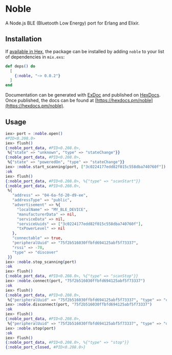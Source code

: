 # Noble

A Node.js BLE (Bluetooth Low Energy) port for Erlang and Elixir.

## Installation

If [available in Hex](https://hex.pm/docs/publish), the package can be installed
by adding `noble` to your list of dependencies in `mix.exs`:

```elixir
def deps() do
  [
    {:noble, "~> 0.0.2"}
  ]
end
```

Documentation can be generated with [ExDoc](https://github.com/elixir-lang/ex_doc)
and published on [HexDocs](https://hexdocs.pm). Once published, the docs can
be found at [https://hexdocs.pm/noble](https://hexdocs.pm/noble).

## Usage

```elixir
iex> port = :noble.open()
#PID<0.208.0>
iex> flush()
{:noble_port_data, #PID<0.208.0>,
 %{"state" => "unknown", "type" => "stateChange"}}
{:noble_port_data, #PID<0.208.0>,
 %{"state" => "poweredOn", "type" => "stateChange"}}
iex> :noble.start_scanning(port, ["3c0224177edd82f015c558dba740760f"])
:ok
iex> flush()
{:noble_port_data, #PID<0.208.0>, %{"type" => "scanStart"}}
{:noble_port_data, #PID<0.208.0>,
 %{
   "address" => "04-6a-fd-20-d9-ee",
   "addressType" => "public",
   "advertisement" => %{
     "localName" => "MY_BLE_DEVICE",
     "manufacturerData" => nil,
     "serviceData" => nil,
     "serviceUuids" => ["3c0224177edd82f015c558dba740760f"],
     "txPowerLevel" => nil
   },
   "connectable" => true,
   "peripheralUuid" => "75f2b516030ffbfd694125abf5f73337",
   "rssi" => -78,
   "type" => "discover"
 }}
iex> :noble.stop_scanning(port)
:ok
iex> flush()
{:noble_port_data, #PID<0.208.0>, %{"type" => "scanStop"}}
iex> :noble.connect(port, "75f2b516030ffbfd694125abf5f73337")
:ok
iex> flush()
{:noble_port_data, #PID<0.208.0>,
 %{"peripheralUuid" => "75f2b516030ffbfd694125abf5f73337", "type" => "connect"}}
iex> :noble.disconnect(port, "75f2b516030ffbfd694125abf5f73337")
:ok
iex> flush()
{:noble_port_data, #PID<0.208.0>,
 %{"peripheralUuid" => "75f2b516030ffbfd694125abf5f73337", "type" => "disconnect"}}
iex> :noble.stop(port)
:ok
iex> flush()
{:noble_port_data, #PID<0.208.0>, %{"type" => "stop"}}
{:noble_port_closed, #PID<0.208.0>}
```

